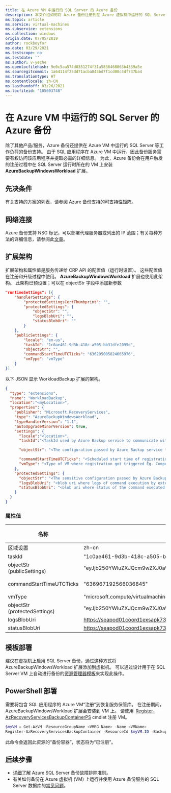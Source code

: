 ```yaml
---
title: 在 Azure VM 中运行的 SQL Server 的 Azure 备份
description: 本文介绍如何将 Azure 备份注册到在 Azure 虚拟机中运行的 SQL Server。
ms.topic: article
ms.service: virtual-machines
ms.subservice: extensions
ms.collection: windows
origin.date: 07/05/2019
author: rockboyfor
ms.date: 03/29/2021
ms.testscope: no
ms.testdate: ''
ms.author: v-yeche
ms.openlocfilehash: 9e0c5aa574d0351274f31a5836468063b4339a5e
ms.sourcegitcommit: 1a64114f25dd71acba843bd7f1cd00c4df737ba4
ms.translationtype: HT
ms.contentlocale: zh-CN
ms.lasthandoff: 03/26/2021
ms.locfileid: "105603748"
---
```

<!--Verify successfully-->
# <a name="azure-backup-for-sql-server-running-in-azure-vm"></a>在 Azure VM 中运行的 SQL Server 的 Azure 备份

除了其他产品/服务，Azure 备份还提供在 Azure VM 中运行的 SQL Server 等工作负荷的备份支持。 由于 SQL 应用程序在 Azure VM 中运行，因此备份服务需要有权访问该应用程序并提取必需的详细信息。
为此，Azure 备份会在用户触发的注册过程中在 SQL Server 运行时所在的 VM 上安装 **AzureBackupWindowsWorkload** 扩展。

## <a name="prerequisites"></a>先决条件

有关支持的方案的列表，请参阅 Azure 备份支持的[可支持性矩阵](../../backup/sql-support-matrix.md#scenario-support)。

## <a name="network-connectivity"></a>网络连接

Azure 备份支持 NSG 标记，可以部署代理服务器或列出的 IP 范围；有关每种方法的详细信息，请参阅此[文章](../../backup/backup-sql-server-database-azure-vms.md#establish-network-connectivity)。

## <a name="extension-schema"></a>扩展架构

扩展架构和属性值是服务传递给 CRP API 的配置值（运行时设置）。 这些配置值在注册和升级过程中使用。 **AzureBackupWindowsWorkload** 扩展也使用此架构。 此架构已预设置；可以在 objectStr 字段中添加新参数

```json
"runtimeSettings": [{
    "handlerSettings": {
        "protectedSettingsCertThumbprint": "",
        "protectedSettings": {
            "objectStr": "",
            "logsBlobUri": "",
            "statusBlobUri": ""
        }
    },
    "publicSettings": {
        "locale": "en-us",
        "taskId": "1c0ae461-9d3b-418c-a505-bb31dfe2095d",
        "objectStr": "",
        "commandStartTimeUTCTicks": "636295005824665976",
        "vmType": "vmType"
    }
}]
```

以下 JSON 显示 WorkloadBackup 扩展的架构。  

```json
{
  "type": "extensions",
  "name": "WorkloadBackup",
  "location":"<myLocation>",
  "properties": {
    "publisher": "Microsoft.RecoveryServices",
    "type": "AzureBackupWindowsWorkload",
    "typeHandlerVersion": "1.1",
    "autoUpgradeMinorVersion": true,
    "settings": {
      "locale":"<location>",
      "taskId":"<TaskId used by Azure Backup service to communicate with extension>",

      "objectStr": "<The configuration passed by Azure Backup service to extension>",

      "commandStartTimeUTCTicks": "<Scheduled start time of registration or upgrade task>",
      "vmType": "<Type of VM where registration got triggered Eg. Compute or ClassicCompute>"
    },
    "protectedSettings": {
      "objectStr": "<The sensitive configuration passed by Azure Backup service to extension>",
      "logsBlobUri": "<blob uri where logs of command execution by extension are written to>",
      "statusBlobUri": "<blob uri where status of the command executed by extension is written>"
    }
  }
}
```

### <a name="property-values"></a>属性值

名称 | 值/示例 | 数据类型
 --- | --- | ---
区域设置 | zh-cn  |  string
taskId | "1c0ae461-9d3b-418c-a505-bb31dfe2095d"  | string
objectStr <br/> (publicSettings)  | "eyJjb250YWluZXJQcm9wZXJ0aWVzIjp7IkNvbnRhaW5lcklEIjoiMzVjMjQxYTItOGRjNy00ZGE5LWI4NTMtMjdjYTJhNDZlM2ZkIiwiSWRNZ210Q29udGFpbmVySWQiOjM0NTY3ODg5LCJSZXNvdXJjZUlkIjoiMDU5NWIwOGEtYzI4Zi00ZmFlLWE5ODItOTkwOWMyMGVjNjVhIiwiU3Vic2NyaXB0aW9uSWQiOiJkNGEzOTliNy1iYjAyLTQ2MWMtODdmYS1jNTM5ODI3ZTgzNTQiLCJVbmlxdWVDb250YWluZXJOYW1lIjoiODM4MDZjODUtNTQ4OS00NmNhLWEyZTctNWMzNzNhYjg3OTcyIn0sInN0YW1wTGlzdCI6W3siU2VydmljZU5hbWUiOjUsIlNlcnZpY2VTdGFtcFVybCI6Imh0dHA6XC9cL015V0xGYWJTdmMuY29tIn1dfQ==" | string
commandStartTimeUTCTicks | "636967192566036845"  | 字符串
vmType  | "microsoft.compute/virtualmachines"  | string
objectStr <br/> (protectedSettings) | "eyJjb250YWluZXJQcm9wZXJ0aWVzIjp7IkNvbnRhaW5lcklEIjoiMzVjMjQxYTItOGRjNy00ZGE5LWI4NTMtMjdjYTJhNDZlM2ZkIiwiSWRNZ210Q29udGFpbmVySWQiOjM0NTY3ODg5LCJSZXNvdXJjZUlkIjoiMDU5NWIwOGEtYzI4Zi00ZmFlLWE5ODItOTkwOWMyMGVjNjVhIiwiU3Vic2NyaXB0aW9uSWQiOiJkNGEzOTliNy1iYjAyLTQ2MWMtODdmYS1jNTM5ODI3ZTgzNTQiLCJVbmlxdWVDb250YWluZXJOYW1lIjoiODM4MDZjODUtNTQ4OS00NmNhLWEyZTctNWMzNzNhYjg3OTcyIn0sInN0YW1wTGlzdCI6W3siU2VydmljZU5hbWUiOjUsIlNlcnZpY2VTdGFtcFVybCI6Imh0dHA6XC9cL015V0xGYWJTdmMuY29tIn1dfQ==" | string
logsBlobUri | <https://seapod01coord1exsapk732.blob.core.chinacloudapi.cn/bcdrextensionlogs-d45d8a1c-281e-4bc8-9d30-3b25176f68ea/sopattna-vmubuntu1404ltsc.v2.Logs.txt?sv=2014-02-14&sr=b&sig=DbwYhwfeAC5YJzISgxoKk%2FEWQq2AO1vS1E0rDW%2FlsBw%3D&st=2017-11-09T14%3A33%3A29Z&se=2017-11-09T17%3A38%3A29Z&sp=rw> | string
statusBlobUri | <https://seapod01coord1exsapk732.blob.core.chinacloudapi.cn/bcdrextensionlogs-d45d8a1c-281e-4bc8-9d30-3b25176f68ea/sopattna-vmubuntu1404ltsc.v2.Status.txt?sv=2014-02-14&sr=b&sig=96RZBpTKCjmV7QFeXm5IduB%2FILktwGbLwbWg6Ih96Ao%3D&st=2017-11-09T14%3A33%3A29Z&se=2017-11-09T17%3A38%3A29Z&sp=rw> | string

## <a name="template-deployment"></a>模板部署

建议在虚拟机上启用 SQL Server 备份，通过这种方式将 AzureBackupWindowsWorkload 扩展添加到虚拟机。 可以通过设计用于在 SQL Server VM 上自动进行备份的[资源管理器模板](https://github.com/Azure/azure-quickstart-templates/tree/master/101-recovery-services-vm-workload-backup)来实现此操作。

## <a name="powershell-deployment"></a>PowerShell 部署

需要将包含 SQL 应用程序的 Azure VM“注册”到恢复服务保管库。 在注册期间，AzureBackupWindowsWorkload 扩展会安装到 VM 上。 请使用  [Register-AzRecoveryServicesBackupContainerPS](https://docs.microsoft.com/powershell/module/az.recoveryservices/register-azrecoveryservicesbackupcontainer) cmdlet 注册 VM。

```powershell
$myVM = Get-AzVM -ResourceGroupName <VMRG Name> -Name <VMName>
Register-AzRecoveryServicesBackupContainer -ResourceId $myVM.ID -BackupManagementType AzureWorkload -WorkloadType MSSQL -VaultId $targetVault.ID -Force
```

此命令会返回此资源的“备份容器”，状态将为“已注册”。 

## <a name="next-steps"></a>后续步骤

- [详细了解](../../backup/backup-sql-server-azure-troubleshoot.md) Azure SQL Server 备份故障排除准则。
- 有关如何备份在 Azure 虚拟机 (VM) 上运行并使用 Azure 备份服务的 SQL Server 数据库的[常见问题](../../backup/faq-backup-sql-server.md)。

<!--Update_Description: update meta properties, wording update, update link-->